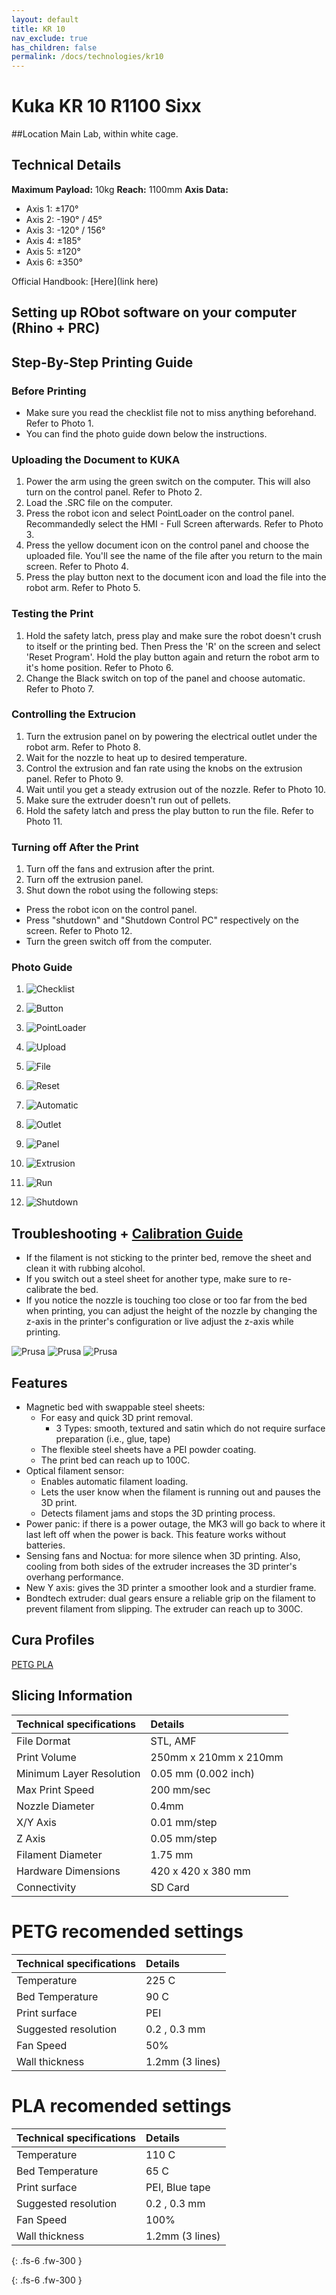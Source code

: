 ```yaml
---
layout: default
title: KR 10
nav_exclude: true
has_children: false
permalink: /docs/technologies/kr10
---
```


# Kuka KR 10 R1100 Sixx
##Location
Main Lab, within white cage.

## Technical Details
**Maximum Payload:** 10kg
**Reach:** 1100mm
**Axis Data:**
* Axis 1: &plusmn;170&deg;
* Axis 2: -190&deg; / 45&deg;
* Axis 3: -120&deg; / 156&deg;
* Axis 4: &plusmn;185&deg;
* Axis 5: &plusmn;120&deg;
* Axis 6: &plusmn;350&deg;  



 

Official Handbook: [Here](link here)

## Setting up RObot software on your computer (Rhino + PRC)

## Step-By-Step Printing Guide

### Before Printing

 - Make sure you read the checklist file not to miss anything beforehand. Refer to Photo 1.
 - You can find the photo guide down below the instructions. 
 
### Uploading the Document to KUKA 

 1. Power the arm using the green switch on the computer. This will also turn on the control panel. Refer to Photo 2.
 2. Load the .SRC file on the computer.
 3. Press the robot icon and select PointLoader on the control panel. Recommandedly select the HMI - Full Screen afterwards. Refer to Photo 3.
 4. Press the yellow document icon on the control panel and choose the uploaded file. You'll see the name of the file after you return to the main screen. Refer to Photo 4.
 5. Press the play button next to the document icon and load the file into the robot arm. Refer to Photo 5.

### Testing the Print

 1. Hold the safety latch, press play and make sure the robot doesn't crush to itself or the printing bed. Then Press the 'R' on the screen and select 'Reset Program'. Hold the play button again and return the robot arm to it's home position. Refer to Photo 6.
 2. Change the Black switch on top of the panel and choose automatic. Refer to Photo 7.

### Controlling the Extrucion

 1. Turn the extrusion panel on by powering the electrical outlet under the robot arm. Refer to Photo 8.
 2. Wait for the nozzle to heat up to desired temperature. 
 3. Control the extrusion and fan rate using the knobs on the extrusion panel. Refer to Photo 9.
 4. Wait until you get a steady extrusion out of the nozzle. Refer to Photo 10.
 5. Make sure the extruder doesn't run out of pellets.
 6. Hold the safety latch and press the play button to run the file. Refer to Photo 11.

### Turning off After the Print

 1. Turn off the fans and extrusion after the print.
 2. Turn off the extrusion panel. 
 3. Shut down the robot using the following steps:
  - Press the robot icon on the control panel.
  - Press "shutdown" and "Shutdown Control PC" respectively on the screen. Refer to Photo 12.
  - Turn the green switch off from the computer.

### Photo Guide 

 1.  ![Checklist](https://github.com/rdflabfiu/labwiki/tree/main/assets/images/KUKA10_1.jpg "Checklist")

 2.  ![Button](https://github.com/rdflabfiu/labwiki/tree/main/assets/images/KUKA10_2.JPG "Button")

 3.  ![PointLoader](https://github.com/rdflabfiu/labwiki/tree/main/assets/images/KUKA10_3.JPG "PointLoader")

 4.  ![Upload](https://github.com/rdflabfiu/labwiki/tree/main/assets/images/KUKA10_4.JPG "Upload")

 5.  ![File](https://github.com/rdflabfiu/labwiki/tree/main/assets/images/KUKA10_5.JPG "File")

 6.  ![Reset](https://github.com/rdflabfiu/labwiki/tree/main/assets/images/KUKA10_6.JPG "Reset")

 7.  ![Automatic](https://github.com/rdflabfiu/labwiki/tree/main/assets/images/KUKA10_7.JPG "Automatic")

 8.  ![Outlet](https://github.com/rdflabfiu/labwiki/tree/main/assets/images/KUKA10_8.JPG "Outlet")

 9.  ![Panel](https://github.com/rdflabfiu/labwiki/tree/main/assets/images/KUKA10_9.JPG "Panel")

 10. ![Extrusion](https://github.com/rdflabfiu/labwiki/tree/main/assets/images/KUKA10_10.JPG "Extrusion")

 11. ![Run](https://github.com/rdflabfiu/labwiki/tree/main/assets/images/KUKA10_11.JPG "Run")

 12. ![Shutdown](https://github.com/rdflabfiu/labwiki/tree/main/assets/images/KUKA10_12.JPG "Shutdown")








 

## Troubleshooting + [Calibration Guide](https://help.prusa3d.com/category/calibration_199) 
- If the filament is not sticking to the printer bed, remove the sheet and clean it with rubbing alcohol.
- If you switch out a steel sheet for another type, make sure to re-calibrate the bed.
- If you notice the nozzle is touching too close or too far from the bed when printing, you can adjust the height of the nozzle by changing the z-axis in the printer's configuration or live adjust the z-axis while printing.

![Prusa](/assets/images/prusaIssue1.png)
![Prusa](/assets/images/prusaIssue2.png)
![Prusa](/assets/images/prusaIssue3.png)



## Features

- Magnetic bed with swappable steel sheets:
  - For easy and quick 3D print removal.
    - 3 Types: smooth, textured and satin which do not require surface preparation (i.e., glue, tape)
  - The flexible steel sheets have a PEI powder coating.
  - The print bed can reach up to 100C.
- Optical filament sensor:
  - Enables automatic filament loading.
  - Lets the user know when the filament is running out and pauses the 3D print.
  - Detects filament jams and stops the 3D printing process.
- Power panic: if there is a power outage, the MK3 will go back to where it last left off when the power is back. This feature works without batteries.
- Sensing fans and Noctua: for more silence when 3D printing. Also, cooling from both sides of the extruder increases the 3D printer&#39;s overhang performance.
- New Y axis: gives the 3D printer a smoother look and a sturdier frame.
- Bondtech extruder: dual gears ensure a reliable grip on the filament to prevent filament from slipping. The extruder can reach up to 300C.

## Cura Profiles

[PETG ](link.to.profile.here)
[PLA ](link.to.profile.here)


## Slicing Information  

| Technical specifications      | Details               |
|:------------------------------|:----------------------|
| File Dormat                   | STL, AMF              |
| Print Volume                  | 250mm x 210mm x 210mm |
| Minimum Layer Resolution      | 0.05 mm (0.002 inch)  |
| Max Print Speed               | 200 mm/sec            |
| Nozzle Diameter               | 0.4mm                 |
| X/Y Axis                      | 0.01 mm/step          |
| Z Axis                        | 0.05 mm/step          |
| Filament Diameter             | 1.75 mm               |
| Hardware Dimensions           | 420 x 420 x 380 mm    |
| Connectivity                  | SD Card               |


# PETG recomended settings

| Technical specifications      | Details               |
|:------------------------------|:----------------------|
| Temperature                   | 225  C                |
| Bed Temperature               | 90   C                |
| Print surface                 | PEI                   |
| Suggested resolution          | 0.2 , 0.3 mm          |
| Fan Speed                     | 50%                   |
| Wall thickness                | 1.2mm (3 lines)       |

# PLA recomended settings

| Technical specifications      | Details               |
|:------------------------------|:----------------------|
| Temperature                   | 110  C                |
| Bed Temperature               | 65   C                |
| Print surface                 | PEI, Blue tape        |
| Suggested resolution          | 0.2 , 0.3 mm          |
| Fan Speed                     | 100%                  |
| Wall thickness                | 1.2mm (3 lines)       |




{: .fs-6 .fw-300 }


{: .fs-6 .fw-300 }

